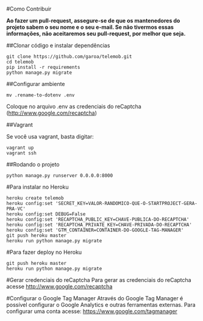 #Como Contribuir

**Ao fazer um pull-request, assegure-se de que os mantenedores do projeto sabem o seu nome e o seu e-mail. Se não tivermos essas informações, não aceitaremos seu pull-request, por melhor que seja.**

##Clonar código e instalar dependências
```
git clone https://github.com/garoa/telemob.git
cd telemob
pip install -r requirements
python manage.py migrate
```

##Configurar ambiente
```
mv .rename-to-dotenv .env
```
Coloque no arquivo .env as credenciais do reCaptcha (http://www.google.com/recaptcha)

##Vagrant

Se você usa vagrant, basta digitar:

```
vagrant up
vagrant ssh
```

##Rodando o projeto
```
python manage.py runserver 0.0.0.0:8000
```

#Para instalar no Heroku

```
heroku create telemob
heroku config:set 'SECRET_KEY=VALOR-RANDOMICO-QUE-O-STARTPROJECT-GERA-PRA-VC'
heroku config:set DEBUG=False
heroku config:set 'RECAPTCHA_PUBLIC_KEY=CHAVE-PUBLICA-DO-RECAPTCHA'
heroku config:set 'RECAPTCHA_PRIVATE_KEY=CHAVE-PRIVADA-DO-RECAPTCHA'
heroku config:set 'GTM_CONTAINER=CONTAINER-DO-GOOGLE-TAG-MANAGER'
git push heroku master
heroku run python manage.py migrate
```

#Para fazer deploy no Heroku

```
git push heroku master
heroku run python manage.py migrate
```

#Gerar credenciais do reCaptcha
Para gerar as credenciais do reCaptcha acesse http://www.google.com/recaptcha 

#Configurar o Google Tag Manager
Através do Google Tag Manager é possível configurar o Google Analytics e outras ferramentas externas. Para configurar uma conta acesse: https://www.google.com/tagmanager
